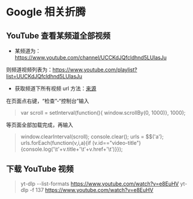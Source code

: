 # Google 相关折腾

## YouTube 查看某频道全部视频

- 某频道为：https://www.youtube.com/channel/UCCKdJQfcldhnd5LUlasJu

则频道视频列表为：https://www.youtube.com/playlist?list=UUCKdJQfcldhnd5LUlasJu

- 获取频道下所有视频 url 方法：[来源](https://www.quora.com/How-do-I-retrieve-all-video-URLs-from-a-YouTube-channel)

在页面点右键，“检查”-“控制台”输入

> var scroll = setInterval(function(){ window.scrollBy(0, 1000)}, 1000);

等页面全部加载完成，再输入

> window.clearInterval(scroll); console.clear(); urls = \$\$('a'); urls.forEach(function(v,i,a){if (v.id=="video-title"){console.log('\t'+v.title+'\t'+v.href+'\t')}});

## 下载 YouTube 视频

> yt-dlp --list-formats https://www.youtube.com/watch?v=e8EuHV
> yt-dlp -f 137 https://www.youtube.com/watch?v=e8EuHV
